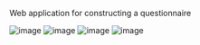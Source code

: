Web application for constructing a questionnaire

![image](https://github.com/Thor181/QuestionnaireConstructor/assets/63106764/3e94e3ea-2a6d-40e0-9dcd-5dfee5afa27d)
![image](https://github.com/Thor181/QuestionnaireConstructor/assets/63106764/a4396127-73a4-4dda-bc2d-2e9509e888e8)
![image](https://github.com/Thor181/QuestionnaireConstructor/assets/63106764/d4ec4367-c275-4286-bc3b-5f35d9ffaff9)
![image](https://github.com/Thor181/QuestionnaireConstructor/assets/63106764/ca62fbb2-9a09-485d-9639-011ad9a96c9e)
